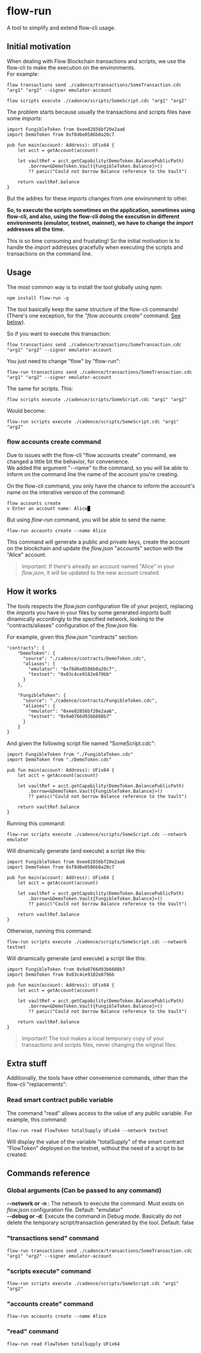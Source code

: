# flow-run

A tool to simplify and extend flow-cli usage.

## Initial motivation

When dealing with Flow Blockchain transactions and scripts, we use the flow-cli to make the execution on the environments.  
For example:

```
flow transactions send ./cadence/transactions/SomeTransaction.cdc "arg1" "arg2" --signer emulator-account
```

```
flow scripts execute ./cadence/scripts/SomeScript.cdc "arg1" "arg2"
```

The problem starts because usually the transactions and scripts files have some _imports_:

```
import FungibleToken from 0xee82856bf20e2aa6
import DemoToken from 0xf8d6e0586b0a20c7

pub fun main(account: Address): UFix64 {
    let acct = getAccount(account)

    let vaultRef = acct.getCapability(DemoToken.BalancePublicPath)
        .borrow<&DemoToken.Vault{FungibleToken.Balance}>()
        ?? panic("Could not borrow Balance reference to the Vault")

    return vaultRef.balance
}
```

But the addres for these _imports_ changes from one environment to other.

**So, to execute the scripts sometimes on the application, sometimes using flow-cli, and also, using the flow-cli doing the execution in different environments (emulator, testnet, mainnet), we have to change the _import_ addresses all the time.**

This is so time consuming and frustating! So the initial motivation is to handle the _import_ addresses gracefully when executing the scripts and transactions on the command line.

## Usage

The most common way is to install the tool globally using _npm_:

```
npm install flow-run -g
```

The tool basically keep the same structure of the flow-cli commands! (There's one exception, for the _"flow accounts create"_ command. [See below](#flow-accounts-create-command)).

So if you want to execute this transaction:

```
flow transactions send ./cadence/transactions/SomeTransaction.cdc "arg1" "arg2" --signer emulator-account
```

You just need to change "flow" by "flow-run":

```
flow-run transactions send ./cadence/transactions/SomeTransaction.cdc "arg1" "arg2" --signer emulator-account
```

The same for scripts. This:

```
flow scripts execute ./cadence/scripts/SomeScript.cdc "arg1" "arg2"
```

Would become:

```
flow-run scripts execute ./cadence/scripts/SomeScript.cdc "arg1" "arg2"
```

### flow accounts create command

Due to issues with the flow-cli "flow accounts create" command, we changed a little bit the behavior, for convenience.  
We added the argument "--name" to the command, so you will be able to inform on the command line the name of the account you're creating.

On the flow-cli command, you only have the chance to inform the account's name on the interative version of the command:

```
flow accounts create
v Enter an account name: Alice█
```

But using _flow-run_ command, you will be able to send the name:

```
flow-run accounts create --name Alice
```

This command will generate a public and private keys, create the account on the blockchain and update the _flow.json_ "accounts" section with the "Alice" account.

> Important: If there's already an account named "Alice" in your _flow.json_, it will be updated to the new account created.

## How it works

The tools respects the _flow.json_ configuration file of your project, replacing the _imports_ you have in your files by some generated _imports_ built dinamically accordingly to the specified network, looking to the "contracts/aliases" configuration of the _flow.json_ file.

For example, given this _flow.json_ "contracts" section:

```
"contracts": {
    "DemoToken": {
      "source": "./cadence/contracts/DemoToken.cdc",
      "aliases": {
        "emulator": "0xf8d6e0586b0a20c7",
        "testnet": "0x03c4ce9102e879bb"
      }
    },

    "FungibleToken": {
      "source": "./cadence/contracts/FungibleToken.cdc",
      "aliases": {
        "emulator": "0xee82856bf20e2aa6",
        "testnet": "0x9a0766d93b6608b7"
      }
    }
}
```

And given the following script file named "SomeScript.cdc":

```
import FungibleToken from "./FungibleToken.cdc"
import DemoToken from "./DemoToken.cdc"

pub fun main(account: Address): UFix64 {
    let acct = getAccount(account)

    let vaultRef = acct.getCapability(DemoToken.BalancePublicPath)
        .borrow<&DemoToken.Vault{FungibleToken.Balance}>()
        ?? panic("Could not borrow Balance reference to the Vault")

    return vaultRef.balance
}
```

Running this command:

```
flow-run scripts execute ./cadence/scripts/SomeScript.cdc --network emulator
```

Will dinamically generate (and execute) a script like this:

```
import FungibleToken from 0xee82856bf20e2aa6
import DemoToken from 0xf8d6e0586b0a20c7

pub fun main(account: Address): UFix64 {
    let acct = getAccount(account)

    let vaultRef = acct.getCapability(DemoToken.BalancePublicPath)
        .borrow<&DemoToken.Vault{FungibleToken.Balance}>()
        ?? panic("Could not borrow Balance reference to the Vault")

    return vaultRef.balance
}
```

Otherwise, running this command:

```
flow-run scripts execute ./cadence/scripts/SomeScript.cdc --network testnet
```

Will dinamically generate (and execute) a script like this:

```
import FungibleToken from 0x9a0766d93b6608b7
import DemoToken from 0x03c4ce9102e879bb

pub fun main(account: Address): UFix64 {
    let acct = getAccount(account)

    let vaultRef = acct.getCapability(DemoToken.BalancePublicPath)
        .borrow<&DemoToken.Vault{FungibleToken.Balance}>()
        ?? panic("Could not borrow Balance reference to the Vault")

    return vaultRef.balance
}
```

> Important! The tool makes a local temporary copy of your transactions and scripts files, never changing the original files.

## Extra stuff

Additionally, the tools have other convenience commands, other than the flow-cli "replacements":

### Read smart contract public variable

The command "read" allows access to the value of any public variable. For example, this command:

```
flow-run read FlowToken totalSupply UFix64 --network testnet
```

Will display the value of the variable "totalSupply" of the smart contract "FlowToken" deployed on the testnet, without the need of a script to be created.

## Commands reference

### Global arguments (Can be passed to any command)

**--network <network> or -n <network>**: The network to execute the command. Must exists on _flow.json_ configuration file. Default: "emulator"  
**--debug or -d**: Execute the command in Debug mode. Basically do not delete the temporary script/transaction generated by the tool. Default: false

### "transactions send" command

```
flow-run transactions send ./cadence/transactions/SomeTransaction.cdc "arg1" "arg2" --signer emulator-account
```

### "scripts execute" command

```
flow-run scripts execute ./cadence/scripts/SomeScript.cdc "arg1" "arg2"
```

### "accounts create" command

```
flow-run accounts create --name Alice
```

### "read" command

```
flow-run read FlowToken totalSupply UFix64
```
